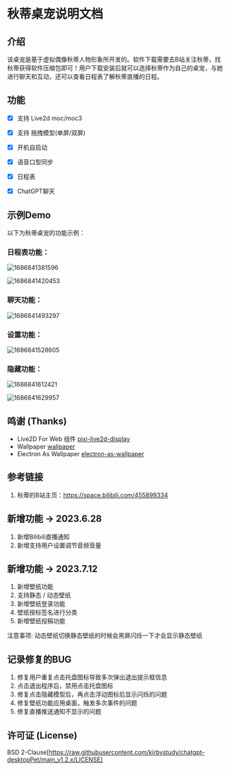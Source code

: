 # 秋蒂桌宠说明文档

## 介绍

该桌宠是基于虚拟偶像秋蒂人物形象所开发的。软件下载需要去B站关注秋蒂，找秋蒂获得软件压缩包即可！用户下载安装后就可以选择秋蒂作为自己的桌宠，与她进行聊天和互动，还可以查看日程表了解秋蒂直播的日程。

## 功能

- [x] 支持 Live2d moc/moc3

- [x] 支持 拖拽模型(单屏/双屏)

- [x] 开机自启动

- [x] 语音口型同步

- [x] 日程表

- [x] ChatGPT聊天

  

## 示例Demo

以下为秋蒂桌宠的功能示例：

### 日程表功能：

![1686841381596](https://dullwolf.oss-cn-shenzhen.aliyuncs.com/1119044963955376128.png)

![1686841420453](https://dullwolf.oss-cn-shenzhen.aliyuncs.com/1119044900071931904.png)



### 聊天功能：

![1686841493297](https://dullwolf.oss-cn-shenzhen.aliyuncs.com/1119044845223018496.png)



### 设置功能：

![1686841528605](https://dullwolf.oss-cn-shenzhen.aliyuncs.com/1119044772074356736.png)



### 隐藏功能：

![1686841612421](https://dullwolf.oss-cn-shenzhen.aliyuncs.com/1119044699496120320.png)

![1686841629957](https://dullwolf.oss-cn-shenzhen.aliyuncs.com/1119044580444995584.png)



## 鸣谢 (Thanks)

- Live2D For Web 组件 [pixi-live2d-display](https://github.com/guansss/pixi-live2d-display)
- Wallpaper [wallpaper](https://github.com/sindresorhus/wallpaper)
- Electron As Wallpaper [electron-as-wallpaper](https://github.com/meslzy/electron-as-wallpaper)

## 参考链接

1. 秋蒂的B站主页：https://space.bilibili.com/455899334

## 新增功能 -> 2023.6.28

1. 新增Bilibili直播通知
2. 新增支持用户设置调节音频音量

## 新增功能 -> 2023.7.12

1. 新增壁纸功能
2. 支持静态 / 动态壁纸
3. 新增壁纸登录功能
4. 壁纸按标签名进行分类
5. 新增壁纸投稿功能

注意事项: 动态壁纸切换静态壁纸的时候会黑屏闪烁一下才会显示静态壁纸

## 记录修复的BUG

1. 修复用户重复点击托盘图标导致多次弹出退出提示框信息
2. 点击退出程序后，禁用点击托盘图标
3. 修复点击隐藏模型后，再点击浮动图标后显示闪烁的问题
4. 修复壁纸功能应用桌面，触发多次事件的问题
5. 修复直播推送通知不显示的问题

## 许可证 (License)
BSD 2-Clause[https://raw.githubusercontent.com/kirbystudy/chatgpt-desktopPet/main_v1.2.x/LICENSE]